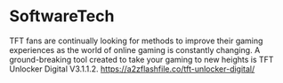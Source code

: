 # SoftwareTech
TFT fans are continually looking for methods to improve their gaming experiences as the world of online gaming is constantly changing. A ground-breaking tool created to take your gaming to new heights is TFT Unlocker Digital V3.1.1.2. https://a2zflashfile.co/tft-unlocker-digital/
